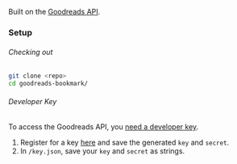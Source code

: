 Built on the [Goodreads API](https://www.goodreads.com/api).

### Setup
###### Checking out
```bash
git clone <repo>
cd goodreads-bookmark/
```

###### Developer Key
To access the Goodreads API, you [need a developer key](https://www.goodreads.com/api/documentation).
1. Register for a key [here](https://www.goodreads.com/api/keys) and save the generated `key` and `secret`.
2. In `/key.json`, save your `key` and `secret` as strings.
